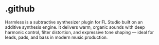 # .github
Harmless is a subtractive synthesizer plugin for FL Studio built on an additive synthesis engine. It delivers warm, organic sounds with deep harmonic control, filter distortion, and expressive tone shaping — ideal for leads, pads, and bass in modern music production.
